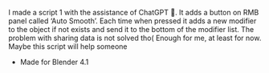 I made a script 1 with the assistance of ChatGPT :rofl:. It adds a button on RMB panel called ‘Auto Smooth’. Each time when pressed it adds a new modifier to the object if not exists and send it to the bottom of the modifier list. The problem with sharing data is not solved tho(
Enough for me, at least for now. Maybe this script will help someone

- Made for Blender 4.1
